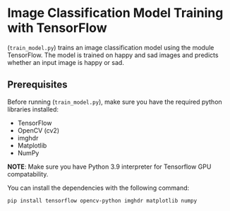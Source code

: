 # Image Classification Model Training with TensorFlow

(`train_model.py`) trains an image classification model using the module TensorFlow. The model is trained on happy and sad images and predicts whether an input image is happy or sad.

## Prerequisites

Before running (`train_model.py`), make sure you have the required python libraries installed:

- TensorFlow
- OpenCV (cv2)
- imghdr
- Matplotlib
- NumPy

**NOTE**: Make sure you have Python 3.9 interpreter for Tensorflow GPU compatability.

You can install the dependencies with the following command:

```bash
pip install tensorflow opencv-python imghdr matplotlib numpy
